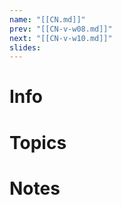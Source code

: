 ```yaml
---
name: "[[CN.md]]"
prev: "[[CN-v-w08.md]]"
next: "[[CN-v-w10.md]]"
slides:
---
```

  
  
# Info
  
  
# Topics
  
  
# Notes